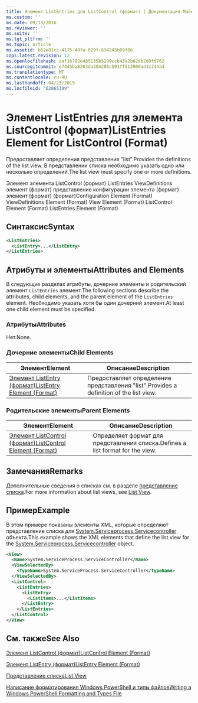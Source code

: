 ```yaml
---
title: Элемент ListEntries для ListControl (формат) | Документация Майкрософт
ms.custom: ''
ms.date: 09/13/2016
ms.reviewer: ''
ms.suite: ''
ms.tgt_pltfrm: ''
ms.topic: article
ms.assetid: b62e81cc-4175-40fa-829f-634245b09f86
caps.latest.revision: 12
ms.openlocfilehash: aaf16702e485135b5299ccb43a2b62db2d9f5762
ms.sourcegitcommit: e7445ba8203da304286c591ff513900ad1c244a4
ms.translationtype: MT
ms.contentlocale: ru-RU
ms.lasthandoff: 04/23/2019
ms.locfileid: "62065399"
---
```

# <a name="listentries-element-for-listcontrol-format"></a><span data-ttu-id="9fc45-102">Элемент ListEntries для элемента ListControl (формат)</span><span class="sxs-lookup"><span data-stu-id="9fc45-102">ListEntries Element for ListControl (Format)</span></span>

<span data-ttu-id="9fc45-103">Предоставляет определения представления "list".</span><span class="sxs-lookup"><span data-stu-id="9fc45-103">Provides the definitions of the list view.</span></span> <span data-ttu-id="9fc45-104">В представлении списка необходимо указать одно или несколько определений.</span><span class="sxs-lookup"><span data-stu-id="9fc45-104">The list view must specify one or more definitions.</span></span>

<span data-ttu-id="9fc45-105">Элемент элемента ListControl (формат) ListEntries ViewDefinitions элемент (формат) представление конфигурации элемента (формат) элемент (формат) (формат)</span><span class="sxs-lookup"><span data-stu-id="9fc45-105">Configuration Element (Format) ViewDefinitions Element (Format) View Element (Format) ListControl Element (Format) ListEntries Element (Format)</span></span>

## <a name="syntax"></a><span data-ttu-id="9fc45-106">Синтаксис</span><span class="sxs-lookup"><span data-stu-id="9fc45-106">Syntax</span></span>

```xml
<ListEntries>
  <ListEntry>...</ListEntry>
</ListEntries>
```

## <a name="attributes-and-elements"></a><span data-ttu-id="9fc45-107">Атрибуты и элементы</span><span class="sxs-lookup"><span data-stu-id="9fc45-107">Attributes and Elements</span></span>

<span data-ttu-id="9fc45-108">В следующих разделах атрибуты, дочерние элементы и родительский элемент `ListEntries` элемент.</span><span class="sxs-lookup"><span data-stu-id="9fc45-108">The following sections describe the attributes, child elements, and the parent element of the `ListEntries` element.</span></span> <span data-ttu-id="9fc45-109">Необходимо указать хотя бы один дочерний элемент.</span><span class="sxs-lookup"><span data-stu-id="9fc45-109">At least one child element must be specified.</span></span>

### <a name="attributes"></a><span data-ttu-id="9fc45-110">Атрибуты</span><span class="sxs-lookup"><span data-stu-id="9fc45-110">Attributes</span></span>

<span data-ttu-id="9fc45-111">Нет.</span><span class="sxs-lookup"><span data-stu-id="9fc45-111">None.</span></span>

### <a name="child-elements"></a><span data-ttu-id="9fc45-112">Дочерние элементы</span><span class="sxs-lookup"><span data-stu-id="9fc45-112">Child Elements</span></span>

|<span data-ttu-id="9fc45-113">Элемент</span><span class="sxs-lookup"><span data-stu-id="9fc45-113">Element</span></span>|<span data-ttu-id="9fc45-114">Описание</span><span class="sxs-lookup"><span data-stu-id="9fc45-114">Description</span></span>|
|-------------|-----------------|
|[<span data-ttu-id="9fc45-115">Элемент ListEntry (формат)</span><span class="sxs-lookup"><span data-stu-id="9fc45-115">ListEntry Element (Format)</span></span>](./listentry-element-for-listcontrol-format.md)|<span data-ttu-id="9fc45-116">Предоставляет определение представления "list".</span><span class="sxs-lookup"><span data-stu-id="9fc45-116">Provides a definition of the list view.</span></span>|

### <a name="parent-elements"></a><span data-ttu-id="9fc45-117">Родительские элементы</span><span class="sxs-lookup"><span data-stu-id="9fc45-117">Parent Elements</span></span>

|<span data-ttu-id="9fc45-118">Элемент</span><span class="sxs-lookup"><span data-stu-id="9fc45-118">Element</span></span>|<span data-ttu-id="9fc45-119">Описание</span><span class="sxs-lookup"><span data-stu-id="9fc45-119">Description</span></span>|
|-------------|-----------------|
|[<span data-ttu-id="9fc45-120">Элемент ListControl (формат)</span><span class="sxs-lookup"><span data-stu-id="9fc45-120">ListControl Element (Format)</span></span>](./listcontrol-element-format.md)|<span data-ttu-id="9fc45-121">Определяет формат для представления списка.</span><span class="sxs-lookup"><span data-stu-id="9fc45-121">Defines a list format for the view.</span></span>|

## <a name="remarks"></a><span data-ttu-id="9fc45-122">Замечания</span><span class="sxs-lookup"><span data-stu-id="9fc45-122">Remarks</span></span>

<span data-ttu-id="9fc45-123">Дополнительные сведения о списках см. в разделе [представление списка](./creating-a-list-view.md).</span><span class="sxs-lookup"><span data-stu-id="9fc45-123">For more information about list views, see [List View](./creating-a-list-view.md).</span></span>

## <a name="example"></a><span data-ttu-id="9fc45-124">Пример</span><span class="sxs-lookup"><span data-stu-id="9fc45-124">Example</span></span>

<span data-ttu-id="9fc45-125">В этом примере показаны элементы XML, которые определяют представление списка для [System.Serviceprocess.Servicecontroller](/dotnet/api/System.ServiceProcess.ServiceController) объекта.</span><span class="sxs-lookup"><span data-stu-id="9fc45-125">This example shows the XML elements that define the list view for the [System.Serviceprocess.Servicecontroller](/dotnet/api/System.ServiceProcess.ServiceController) object.</span></span>

```xml
<View>
  <Name>System.ServiceProcess.ServiceController</Name>
  <ViewSelectedBy>
    <TypeName>System.ServiceProcess.ServiceController</TypeName>
  </ViewSelectedBy>
  <ListControl>
    <ListEntries>
      <ListEntry>
        <ListItems>...</ListItems>
      </ListEntry>
    </ListEntries>
  </ListControl>
</View>
```

## <a name="see-also"></a><span data-ttu-id="9fc45-126">См. также</span><span class="sxs-lookup"><span data-stu-id="9fc45-126">See Also</span></span>

[<span data-ttu-id="9fc45-127">Элемент ListControl (формат)</span><span class="sxs-lookup"><span data-stu-id="9fc45-127">ListControl Element (Format)</span></span>](./listcontrol-element-format.md)

[<span data-ttu-id="9fc45-128">Элемент ListEntry (формат)</span><span class="sxs-lookup"><span data-stu-id="9fc45-128">ListEntry Element (Format)</span></span>](./listentry-element-for-listcontrol-format.md)

[<span data-ttu-id="9fc45-129">Представление списка</span><span class="sxs-lookup"><span data-stu-id="9fc45-129">List View</span></span>](./creating-a-list-view.md)

[<span data-ttu-id="9fc45-130">Написание форматирования Windows PowerShell и типы файлов</span><span class="sxs-lookup"><span data-stu-id="9fc45-130">Writing a Windows PowerShell Formatting and Types File</span></span>](./writing-a-powershell-formatting-file.md)
